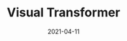 ---
# ===== Title, summary, and position in the left sidebar =====
linktitle: 
summary: 
weight: 400
# =========================================================

# ========== Basic metadata ==========
title: Visual Transformer
date: 2021-04-11
draft: false
 
authors: ["admin"]
tags: ["Computer Vision", "Transformer"]
categories: ["Computer Vision"]
toc: true # Show table of contents
# ====================================

# ========== Advanced metadata ========== 
profile: false  # Show author profile?
reading_time: true # Show estimated reading time?
share: true  # Show social sharing links?
featured: true
comments: true  # Show comments?
disable_comment: false
commentable: true  # Allow visitors to comment? Supported by the Page, Post, and Book content types.
editable: false  # Allow visitors to edit the page? Supported by the Page, Post, and Book content types.

# Optional header image (relative to `assets/media/` folder).
header:
  caption: ""
  image: ""
---